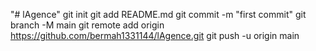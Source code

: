 "# lAgence"  git init git add README.md git commit -m "first commit" git branch -M main git remote add origin https://github.com/bermah1331144/lAgence.git git push -u origin main
